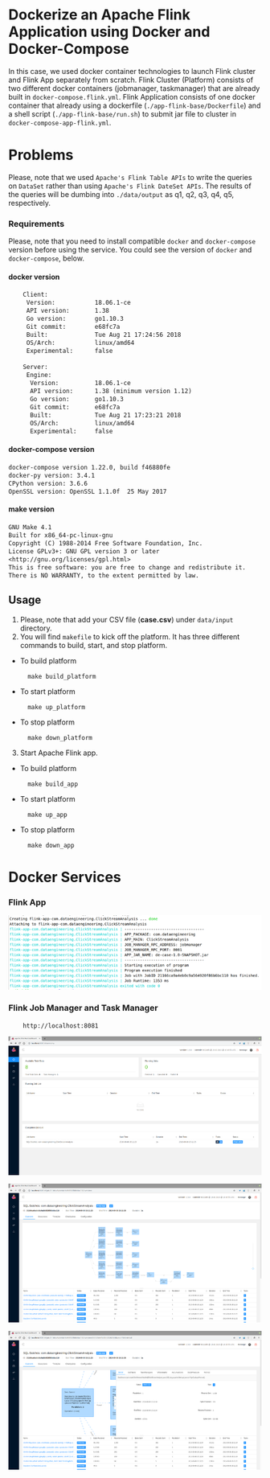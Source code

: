 # Dockerize an Apache Flink Application using Docker and Docker-Compose

In this case, we used docker container technologies to launch Flink cluster and Flink App separately from scratch. 
Flink Cluster (Platform) consists of two different docker containers (jobmanager, taskmanager) that are already built in `docker-compose.flink.yml`.
Flink Application consists of one docker container that already using a dockerfile (`./app-flink-base/Dockerfile`) and a shell script (`./app-flink-base/run.sh`) to submit jar file to cluster in `docker-compose-app-flink.yml`.

# Problems

Please, note that we used `Apache's Flink Table APIs` to write the queries on `DataSet` rather than using `Apache's Flink DateSet APIs`.
The results of the queries will be dumbing into `./data/output` as q1, q2, q3, q4, q5, respectively. 
### Requirements
Please, note that you need to install compatible `docker` and `docker-compose` version before using the service.
You could see the version of `docker` and `docker-compose`, below.

#### docker version

        Client:
         Version:           18.06.1-ce
         API version:       1.38
         Go version:        go1.10.3
         Git commit:        e68fc7a
         Built:             Tue Aug 21 17:24:56 2018
         OS/Arch:           linux/amd64
         Experimental:      false
        
        Server:
         Engine:
          Version:          18.06.1-ce
          API version:      1.38 (minimum version 1.12)
          Go version:       go1.10.3
          Git commit:       e68fc7a
          Built:            Tue Aug 21 17:23:21 2018
          OS/Arch:          linux/amd64
          Experimental:     false


#### docker-compose version

    docker-compose version 1.22.0, build f46880fe
    docker-py version: 3.4.1
    CPython version: 3.6.6
    OpenSSL version: OpenSSL 1.1.0f  25 May 2017

#### make version

    GNU Make 4.1
    Built for x86_64-pc-linux-gnu
    Copyright (C) 1988-2014 Free Software Foundation, Inc.
    License GPLv3+: GNU GPL version 3 or later <http://gnu.org/licenses/gpl.html>
    This is free software: you are free to change and redistribute it.
    There is NO WARRANTY, to the extent permitted by law.


## Usage

1. Please, note that add your CSV file (**case.csv**) under `data/input` directory.
2. You will find `makefile` to kick off the platform. It has three different commands to build, start, and stop platform.

* To build platform

        make build_platform
    
* To start platform

        make up_platform
    
* To stop platform

        make down_platform
        
3. Start Apache Flink app.

* To build platform

        make build_app
    
* To start platform

        make up_app
    
* To stop platform

        make down_app


# Docker Services

### Flink App 

![](docs/image_f_02.png)

### Flink Job Manager and Task Manager

        http://localhost:8081
        

![](docs/image_f_03.png)

![](docs/image_f_04.png)

![](docs/image_f_05.png)
